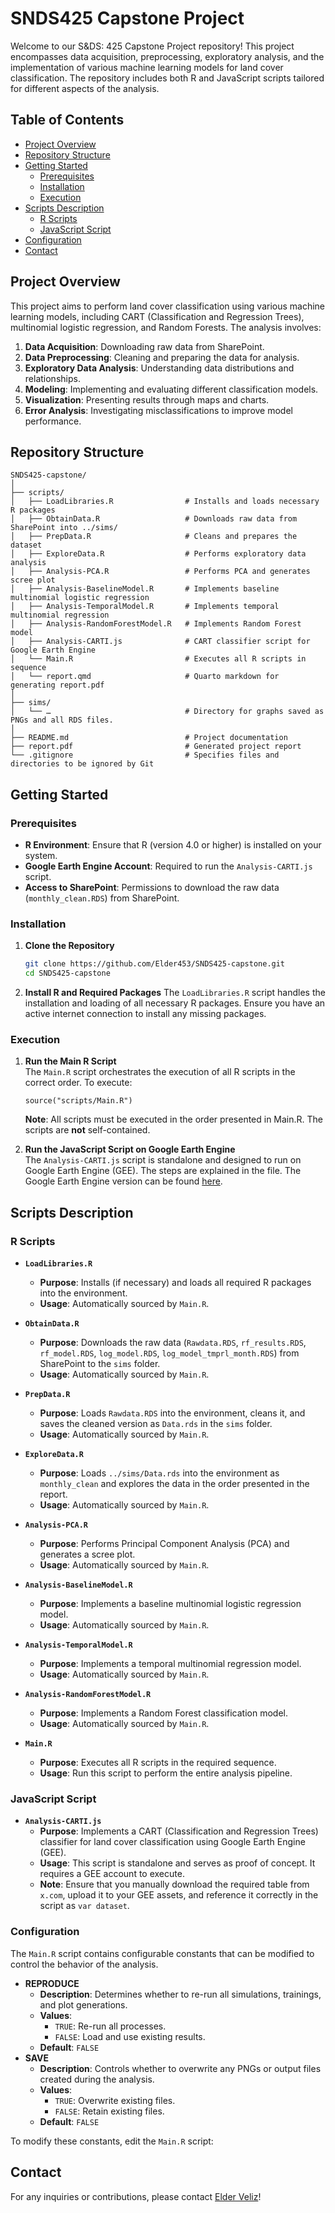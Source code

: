 # SNDS425 Capstone Project

Welcome to our S&DS: 425 Capstone Project repository! This project encompasses data acquisition, preprocessing, exploratory analysis, and the implementation of various machine learning models for land cover classification. The repository includes both R and JavaScript scripts tailored for different aspects of the analysis.

## Table of Contents

- [Project Overview](#project-overview)
- [Repository Structure](#repository-structure)
- [Getting Started](#getting-started)
  - [Prerequisites](#prerequisites)
  - [Installation](#installation)
  - [Execution](#execution)
- [Scripts Description](#scripts-description)
  - [R Scripts](#r-scripts)
  - [JavaScript Script](#javascript-script)
- [Configuration](#configuration)
- [Contact](#contact)

## Project Overview

This project aims to perform land cover classification using various machine learning models, including CART (Classification and Regression Trees), multinomial logistic regression, and Random Forests. The analysis involves:

1. **Data Acquisition**: Downloading raw data from SharePoint.
2. **Data Preprocessing**: Cleaning and preparing the data for analysis.
3. **Exploratory Data Analysis**: Understanding data distributions and relationships.
4. **Modeling**: Implementing and evaluating different classification models.
5. **Visualization**: Presenting results through maps and charts.
6. **Error Analysis**: Investigating misclassifications to improve model performance.

## Repository Structure

```
SNDS425-capstone/
│
├── scripts/
│   ├── LoadLibraries.R                # Installs and loads necessary R packages
│   ├── ObtainData.R                   # Downloads raw data from SharePoint into ../sims/
│   ├── PrepData.R                     # Cleans and prepares the dataset
│   ├── ExploreData.R                  # Performs exploratory data analysis
│   ├── Analysis-PCA.R                 # Performs PCA and generates scree plot
│   ├── Analysis-BaselineModel.R       # Implements baseline multinomial logistic regression
│   ├── Analysis-TemporalModel.R       # Implements temporal multinomial regression
│   ├── Analysis-RandomForestModel.R   # Implements Random Forest model
│   ├── Analysis-CARTI.js              # CART classifier script for Google Earth Engine
│   └── Main.R                         # Executes all R scripts in sequence
│   └── report.qmd                     # Quarto markdown for generating report.pdf
│
├── sims/
│   └── …                              # Directory for graphs saved as PNGs and all RDS files.
│
├── README.md                          # Project documentation
├── report.pdf                         # Generated project report
└── .gitignore                         # Specifies files and directories to be ignored by Git
```

## Getting Started

### Prerequisites

- **R Environment**: Ensure that R (version 4.0 or higher) is installed on your system.
- **Google Earth Engine Account**: Required to run the `Analysis-CARTI.js` script.
- **Access to SharePoint**: Permissions to download the raw data (`monthly_clean.RDS`) from SharePoint.

### Installation

1. **Clone the Repository**

   ```bash
   git clone https://github.com/Elder453/SNDS425-capstone.git
   cd SNDS425-capstone
   ```

2. **Install R and Required Packages**
	The `LoadLibraries.R` script handles the installation and loading of all necessary R packages. Ensure you have an active internet connection to install any missing packages.

### Execution

1. **Run the Main R Script**  
	The `Main.R` script orchestrates the execution of all R scripts in the correct order. To execute:

	`source("scripts/Main.R")`

	**Note**: All scripts must be executed in the order presented in Main.R. The scripts are **not** self-contained.

2. **Run the JavaScript Script on Google Earth Engine**  
	The `Analysis-CARTI.js` script is standalone and designed to run on Google Earth Engine (GEE). The steps are explained in the file. The Google Earth Engine version can be found [here](https://code.earthengine.google.com/c3ff3c14701654ffd166e70e189f8ee6).

## Scripts Description

### R Scripts

- **`LoadLibraries.R`**
  - **Purpose**: Installs (if necessary) and loads all required R packages into the environment.
  - **Usage**: Automatically sourced by `Main.R`.

- **`ObtainData.R`**
  - **Purpose**: Downloads the raw data (`Rawdata.RDS`, `rf_results.RDS`, `rf_model.RDS`, `log_model.RDS`, `log_model_tmprl_month.RDS`) from SharePoint to the `sims` folder.
  - **Usage**: Automatically sourced by `Main.R`.

- **`PrepData.R`**
  - **Purpose**: Loads `Rawdata.RDS` into the environment, cleans it, and saves the cleaned version as `Data.rds` in the `sims` folder.
  - **Usage**: Automatically sourced by `Main.R`.

- **`ExploreData.R`**
  - **Purpose**: Loads `../sims/Data.rds` into the environment as `monthly_clean` and explores the data in the order presented in the report.
  - **Usage**: Automatically sourced by `Main.R`.

- **`Analysis-PCA.R`**
  - **Purpose**: Performs Principal Component Analysis (PCA) and generates a scree plot.
  - **Usage**: Automatically sourced by `Main.R`.

- **`Analysis-BaselineModel.R`**
  - **Purpose**: Implements a baseline multinomial logistic regression model.
  - **Usage**: Automatically sourced by `Main.R`.

- **`Analysis-TemporalModel.R`**
  - **Purpose**: Implements a temporal multinomial regression model.
  - **Usage**: Automatically sourced by `Main.R`.

- **`Analysis-RandomForestModel.R`**
  - **Purpose**: Implements a Random Forest classification model.
  - **Usage**: Automatically sourced by `Main.R`.

- **`Main.R`**
  - **Purpose**: Executes all R scripts in the required sequence.
  - **Usage**: Run this script to perform the entire analysis pipeline.

### JavaScript Script

- **`Analysis-CARTI.js`**
  - **Purpose**: Implements a CART (Classification and Regression Trees) classifier for land cover classification using Google Earth Engine (GEE).
  - **Usage**: This script is standalone and serves as proof of concept. It requires a GEE account to execute.
  - **Note**: Ensure that you manually download the required table from `x.com`, upload it to your GEE assets, and reference it correctly in the script as `var dataset`.

### Configuration

The `Main.R` script contains configurable constants that can be modified to control the behavior of the analysis.
- **REPRODUCE**
  - **Description**: Determines whether to re-run all simulations, trainings, and plot generations.
  - **Values**:
    - `TRUE`: Re-run all processes.
    - `FALSE`: Load and use existing results.
  - **Default**: `FALSE`
- **SAVE**
  - **Description**: Controls whether to overwrite any PNGs or output files created during the analysis.
  - **Values**:
    - `TRUE`: Overwrite existing files.
    - `FALSE`: Retain existing files.
  - **Default**: `FALSE`

To modify these constants, edit the `Main.R` script:

## Contact

For any inquiries or contributions, please contact [Elder Veliz](mailto:elder.veliz@yale.edu)!
